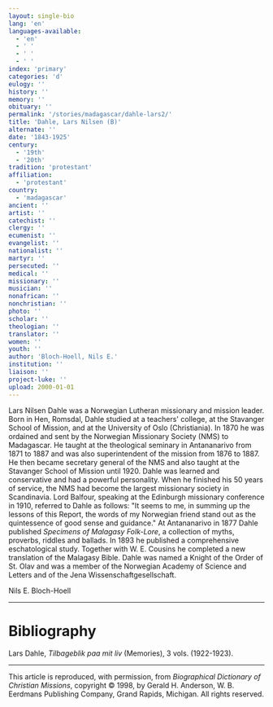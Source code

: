 ```yaml
---
layout: single-bio
lang: 'en'
languages-available:
  - 'en'
  - ' '
  - ' '
  - ' '
index: 'primary'
categories: 'd'
eulogy: ''
history: ''
memory: ''
obituary: ''
permalink: '/stories/madagascar/dahle-lars2/'
title: 'Dahle, Lars Nilsen (B)'
alternate: ''
date: '1843-1925'
century:
  - '19th'
  - '20th'
tradition: 'protestant'
affiliation:
  - 'protestant'
country:
  - 'madagascar'
ancient: ''
artist: ''
catechist: ''
clergy: ''
ecumenist: ''
evangelist: ''
nationalist: ''
martyr: ''
persecuted: ''
medical: ''
missionary: ''
musician: ''
nonafrican: ''
nonchristian: ''
photo: ''
scholar: ''
theologian: ''
translator: ''
women: ''
youth: ''
author: 'Bloch-Hoell, Nils E.'
institution: ''
liaison: ''
project-luke: ''
upload: 2000-01-01
---
```



Lars Nilsen Dahle was a Norwegian Lutheran missionary and mission leader. Born in Hen, Romsdal, Dahle studied at a teachers' college, at the Stavanger School of Mission, and at the University of Oslo (Christiania). In 1870 he was ordained and sent by the Norwegian Missionary Society (NMS) to Madagascar. He taught at the theological seminary in Antananarivo from 1871 to 1887 and was also superintendent of the mission from 1876 to 1887. He then became secretary general of the NMS and also taught at the Stavanger School of Mission until 1920. Dahle was learned and conservative and had a powerful personality. When he finished his 50 years of service, the NMS had become the largest missionary society in Scandinavia. Lord Balfour, speaking at the Edinburgh missionary conference in 1910, referred to Dahle as follows: "It seems to me, in summing up the lessons of this Report, the words of my Norwegian friend stand out as the quintessence of good sense and guidance." At Antananarivo in 1877 Dahle published *Specimens of Malagasy Folk-Lore*, a collection of myths, proverbs, riddles and ballads. In 1893 he published a comprehensive eschatological study. Together with W. E. Cousins he completed a new translation of the Malagasy Bible. Dahle was named a Knight of the Order of St. Olav and was a member of the Norwegian Academy of Science and Letters and of the Jena Wissenschaftgesellschaft.

Nils E. Bloch-Hoell

---

# Bibliography

Lars Dahle, *Tilbageblik paa mit liv* (Memories), 3 vols. (1922-1923).

---

This article is reproduced, with permission, from *Biographical Dictionary of Christian Missions*, copyright © 1998, by Gerald H. Anderson, W. B. Eerdmans Publishing Company, Grand Rapids, Michigan. All rights reserved.